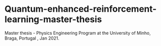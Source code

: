 # Quantum-enhanced-reinforcement-learning-master-thesis

Master thesis - Physics Engineering Program at the University of Minho, Braga, Portugal , Jan 2021. 
